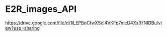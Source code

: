 # E2R_images_API

https://drive.google.com/file/d/1iLEPBoCtwXSeI4VKFp7mcD4Xx97NIDBu/view?usp=sharing
